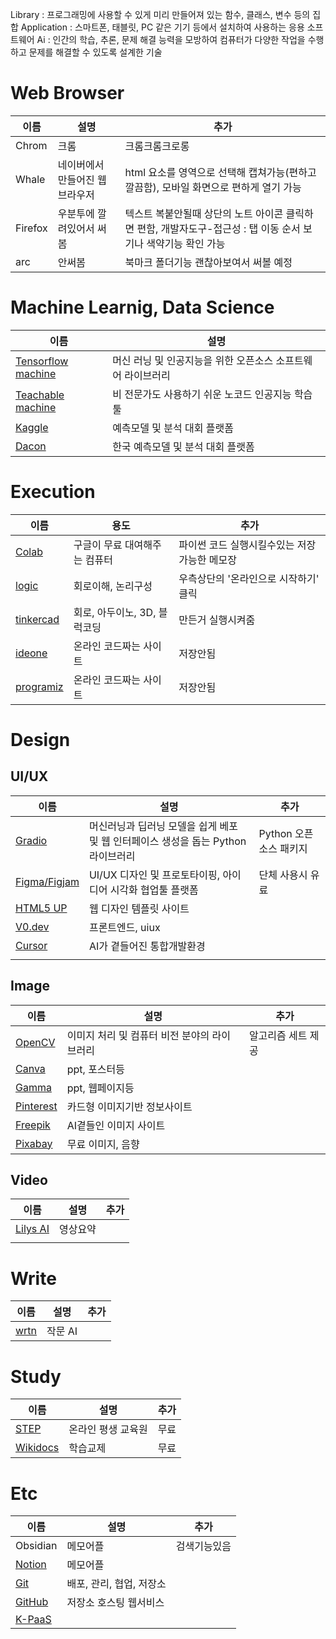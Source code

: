  Library : 프로그래밍에 사용할 수 있게 미리 만들어져 있는 함수, 클래스, 변수 등의 집합
Application : 스마트폰, 태블릿, PC 같은 기기 등에서 설치하여 사용하는 응용 소프트웨어
Ai : 인간의 학습, 추론, 문제 해결 능력을 모방하여 컴퓨터가 다양한 작업을 수행하고 문제를 해결할 수 있도록 설계한 기술
# Web Browser
| 이름      | 설명               | 추가                                                               |
| ------- | ---------------- | ---------------------------------------------------------------- |
| Chrom   | 크롬               | 크롬크롬크로롱                                                          |
| Whale   | 네이버에서 만들어진 웹브라우저 | html 요소를 영역으로 선택해 캡쳐가능(편하고 깔끔함), 모바일 화면으로 편하게 열기 가능              |
| Firefox | 우분투에 깔려있어서 써봄    | 텍스트 복붙안될때 상단의 노트 아이콘 클릭하면 편함, 개발자도구-접근성 : 탭 이동 순서 보기나 색약기능 확인 가능 |
| arc     | 안써봄              | 북마크 폴더기능 괜찮아보여서 써볼 예정                                            |

# Machine Learnig, Data Science

| 이름                                                            | 설명                                |
| ------------------------------------------------------------- | --------------------------------- |
| [Tensorflow machine](https://www.tensorflow.org/?hl=ko)       | 머신 러닝 및 인공지능을 위한 오픈소스 소프트웨어 라이브러리 |
| [Teachable machine](https://teachablemachine.withgoogle.com/) | 비 전문가도 사용하기 쉬운 노코드 인공지능 학습 툴      |
| [Kaggle](https://www.kaggle.com/)                             | 예측모델 및 분석 대회 플랫폼                  |
| [Dacon](https://dacon.io/)                                    | 한국 예측모델 및 분석 대회 플랫폼               |

# Execution
| 이름                                      | 용도                 | 추가                       |
| --------------------------------------- | ------------------ | ------------------------ |
| [Colab](https://colab.google/)          | 구글이 무료 대여해주는 컴퓨터   | 파이썬 코드 실행시킬수있는 저장가능한 메모장 |
| [logic](https://logic.ly/)              | 회로이해, 논리구성         | 우측상단의 '온라인으로 시작하기' 클릭    |
| [tinkercad](https://www.tinkercad.com/) | 회로, 아두이노, 3D, 블럭코딩 | 만든거 실행시켜줌                |
| [ideone](https://ideone.com/)           | 온라인 코드짜는 사이트       | 저장안됨                     |
| [programiz](https://www.programiz.com/) | 온라인 코드짜는 사이트       | 저장안됨                     |
# Design
## UI/UX
| 이름                                                                                                                                                                                                                                                                                                                          | 설명                                                | 추가               |
| --------------------------------------------------------------------------------------------------------------------------------------------------------------------------------------------------------------------------------------------------------------------------------------------------------------------------- | ------------------------------------------------- | ---------------- |
| [Gradio](https://www.gradio.app/)                                                                                                                                                                                                                                                                                           | 머신러닝과 딥러닝 모델을 쉽게 베포 및 웹 인터페이스 생성을 돕는 Python 라이브러리 | Python 오픈 소스 패키지 |
| [Figma/Figjam](https://www.figma.com/?utm_source=google&utm_medium=cpc&utm_campaign=22371983204&utm_term=figma&utm_content=746257312201&utm_adgroup=174809648577&gad_source=1&gbraid=0AAAAACTf0kNgn04hm0z4XuRKUYXO2SQaH&gclid=Cj0KCQjwtpLABhC7ARIsALBOCVovTpFhrSETCarbn8wuUNVny2eKxirN1OLj0QlintPnbddts-Q1hr8aAhxGEALw_wcB) | UI/UX 디자인 및 프로토타이핑, 아이디어 시각화 협업툴 플랫폼              | 단체 사용시 유료        |
| [HTML5 UP](https://html5up.net/)                                                                                                                                                                                                                                                                                            | 웹 디자인 템플릿 사이트                                     |                  |
| [V0.dev](https://v0.dev/)                                                                                                                                                                                                                                                                                                   | 프론트엔드, uiux                                       |                  |
| [Cursor](https://www.cursor.com/)                                                                                                                                                                                                                                                                                           | AI가 곁들어진 통합개발환경                                   |                  |
|                                                                                                                                                                                                                                                                                                                             |                                                   |                  |
## Image
| 이름                                     | 설명                        | 추가         |
| -------------------------------------- | ------------------------- | ---------- |
| [OpenCV](https://opencv.org/)          | 이미지 처리 및 컴퓨터 비전 분야의 라이브러리 | 알고리즘 세트 제공 |
| [Canva](https://www.canva.com/ko_kr/)  | ppt, 포스터등                 |            |
| [Gamma](https://gamma.app/ko)          | ppt, 웹페이지등                |            |
| [Pinterest](https://kr.pinterest.com/) | 카드형 이미지기반 정보사이트           |            |
| [Freepik](https://www.freepik.com/)    | AI곁들인 이미지 사이트             |            |
| [Pixabay](https://pixabay.com/ko/)     | 무료 이미지, 음향                |            |
## Video
| 이름                            | 설명   | 추가  |
| ----------------------------- | ---- | --- |
| [Lilys AI](https://lilys.ai/) | 영상요약 |     |
|                               |      |     |
# Write
| 이름                                                                                                                                                                                                                                                                                                                       | 설명    | 추가  |
| ------------------------------------------------------------------------------------------------------------------------------------------------------------------------------------------------------------------------------------------------------------------------------------------------------------------------ | ----- | --- |
| [wrtn](https://wrtn.ai/?utm_source=google.adwords&utm_medium=cpc&utm_campaign=wrtn_ua_web_action%28signup%29_sa&utm_content=web_report&utm_term=%7Bkeyword%7D&gad_source=1&gbraid=0AAAAAo-kZQXop_BoAhl6MfNBZ7RUXEXft&gclid=Cj0KCQjwtpLABhC7ARIsALBOCVqzypw9S5qZE3IPG-O4akH_qo8Nd1NZP3GgPpZRGl9dEYciMWbbwHMaAo8cEALw_wcB) | 작문 AI |     |
# Study
| 이름                                                                                                                                                                                        | 설명         | 추가  |
| ----------------------------------------------------------------------------------------------------------------------------------------------------------------------------------------- | ---------- | --- |
| [STEP](https://www.step.or.kr/?gad_source=1&gbraid=0AAAAA-KIAPzU6BjCzM2FL20XrKFvyLA6h&gclid=Cj0KCQjwtpLABhC7ARIsALBOCVpLffYLdcwm3aOxohD0fcsI55phu0fAr5A0C8hj2cvxrE2qLTuX0zcaAuMeEALw_wcB) | 온라인 평생 교육원 | 무료  |
| [Wikidocs](https://wikidocs.net/)                                                                                                                                                         | 학습교제       | 무료  |
# Etc
| 이름                                  | 설명              | 추가     |
| ----------------------------------- | --------------- | ------ |
| Obsidian                            | 메모어플            | 검색기능있음 |
| [Notion](https://www.notion.com/ko) | 메모어플            |        |
| [Git](https://git-scm.com/)         | 배포, 관리, 협업, 저장소 |        |
| [GitHub](https://github.com/)       | 저장소 호스팅 웹서비스    |        |
| [K-PaaS](https://k-paas.or.kr/)     |                 |        |
